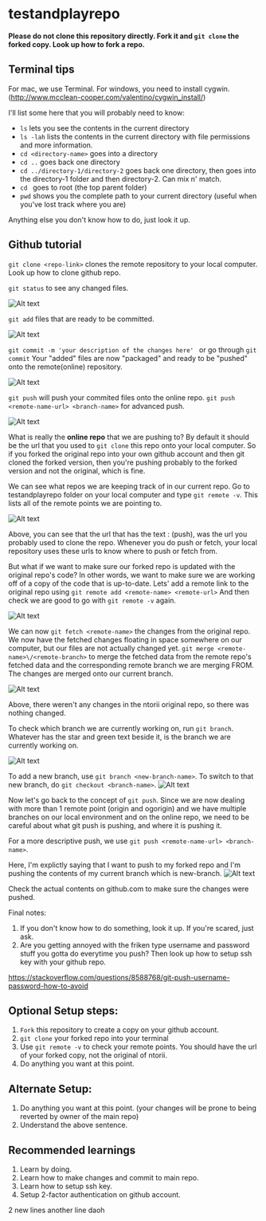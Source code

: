 # testandplayrepo

**Please do not clone this repository directly. Fork it and `git clone` the forked copy. Look up how to fork a repo.**

## Terminal tips
For mac, we use Terminal.
For windows, you need to install cygwin. (http://www.mcclean-cooper.com/valentino/cygwin_install/)

I'll list some here that you will probably need to know:
* `ls` lets you see the contents in the current directory
* `ls -lah` lists the contents in the current directory with file permissions and more information.
* `cd <directory-name>` goes into a directory
* `cd ..` goes back one directory
* `cd ../directory-1/directory-2` goes back one directory, then goes into the directory-1 folder and then directory-2. Can mix n' match.
* `cd ` goes to root (the top parent folder)
* `pwd` shows you the complete path to your current directory (useful when you've lost track where you are)

Anything else you don't know how to do, just look it up.


## Github tutorial

`git clone <repo-link>` clones the remote repository to your local computer. Look up how to clone github repo.

`git status` to see any changed files.

![Alt text](/img/git_status.png?raw=true "git status")

`git add` files that are ready to be committed.

![Alt text](/img/git_add.png?raw=true "git add")

`git commit -m 'your description of the changes here' `  or go through `git commit`
Your "added" files are now "packaged" and ready to be "pushed" onto the remote(online) repository.

![Alt text](/img/git_commit.png?raw=true "git commit")

`git push` will push your commited files onto the online repo.
`git push <remote-name-url> <branch-name>` for advanced push.

![Alt text](/img/git_push.png?raw=true "git push")

What is really the **online repo** that we are pushing to? By default it should be the url that you used to `git clone` this repo onto your local computer. So if you forked the original repo into your own github account and then git cloned the forked version, then you're pushing probably to the forked version and not the original, which is fine.

We can see what repos we are keeping track of in our current repo. Go to testandplayrepo folder on your local computer and type 
`git remote -v`. This lists all of the remote points we are pointing to.

![Alt text](/img/git_remote.png?raw=true "git remote")

Above, you can see that the url that has the text : (push), was the url you probably used to clone the repo.
Whenever you do push or fetch, your local repository uses these urls to know where to push or fetch from.

But what if we want to make sure our forked repo is updated with the original repo's code? In other words, we want to make sure we are working off of a copy of the code that is up-to-date.
Lets' add a remote link to the original repo using `git remote add <remote-name> <remote-url>`
And then check we are good to go with `git remote -v` again.

![Alt text](/img/git_remote_add.png?raw=true "git remote add")

We can now `git fetch <remote-name>` the changes from the original repo. We now have the fetched changes floating in space somewhere on our computer, but our files are not actually changed yet. `git merge <remote-name>\/<remote-branch>` to merge the fetched data from the remote repo's fetched data and the corresponding remote branch we are merging FROM. The changes are merged onto our current branch.

![Alt text](/img/git_fetch_merge.png?raw=true "git fetch merge")

Above, there weren't any changes in the ntorii original repo, so there was nothing changed.

To check which branch we are currently working on, run `git branch`. Whatever has the star and green text beside it, is the branch we are currently working on.

![Alt text](/img/git_branch.png?raw=true "git branch")


To add a new branch, use `git branch <new-branch-name>`. To switch to that new branch, do `git checkout <branch-name>`. 
![Alt text](/img/git_branch_new_checkout.png?raw=true "git new checout")

Now let's go back to the concept of `git push`. Since we are now dealing with more than 1 remote point (origin and ogorigin) and we have multiple branches on our local environment and on the online repo, we need to be careful about what git push is pushing, and where it is pushing it.

For a more descriptive push, we use `git push <remote-name-url> <branch-name>`. 

Here, I'm explictly saying that I want to push to my forked repo and I'm pushing the contents of my current branch which is new-branch.
![Alt text](/img/git_push_advanced.png?raw=true "git advanced push")


Check the actual contents on github.com to make sure the changes were pushed.

Final notes: 
1. If you don't know how to do something, look it up. If you're scared, just ask. 
2. Are you getting annoyed with the friken type username and password stuff you gotta do everytime you push? Then look up how to setup ssh key with your github repo. 

https://stackoverflow.com/questions/8588768/git-push-username-password-how-to-avoid




















## Optional Setup steps:
1. `Fork` this repository to create a copy on your github account.
2. `git clone` your forked repo into your terminal
3. Use `git remote -v` to check your remote points. You should have the url of your forked copy, not the original of ntorii.
4. Do anything you want at this point.

## Alternate Setup:
1. Do anything you want at this point. (your changes will be prone to being reverted by owner of the main repo)
2. Understand the above sentence.

## Recommended learnings
1. Learn by doing. 
2. Learn how to make changes and commit to main repo.
3. Learn how to setup ssh key.
4. Setup 2-factor authentication on github account.

2 new lines
another line daoh
